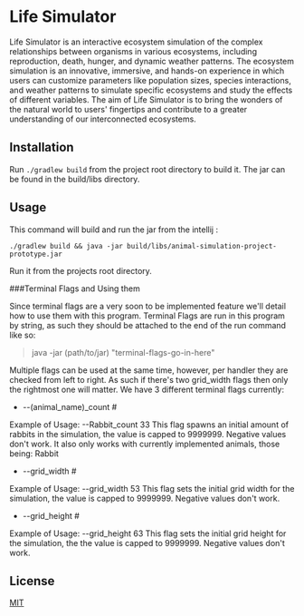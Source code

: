 # Life Simulator

Life Simulator is an interactive ecosystem simulation of the complex relationships between organisms in various ecosystems, including reproduction, death, hunger, and dynamic weather patterns. The ecosystem simulation is an innovative, immersive, and hands-on experience in which users can customize parameters like population sizes, species interactions, and weather patterns to simulate specific ecosystems and study the effects of different variables. The aim of Life Simulator is to bring the wonders of the natural world to users' fingertips and contribute to a greater understanding of our interconnected ecosystems.

## Installation

Run `./gradlew build` from the project root directory to build it. The jar can be found in the build/libs directory.

## Usage


This command will build and run the jar from the intellij :

`
./gradlew build && java -jar build/libs/animal-simulation-project-prototype.jar
`

Run it from the projects root directory.

###Terminal Flags and Using them

Since terminal flags are a very soon to be implemented feature we'll detail how to use them with this program.
Terminal Flags are run in this program by string, as such they should be attached to the end of the run command like so:

> java -jar (path/to/jar) "terminal-flags-go-in-here"

Multiple flags can be used at the same time, however, per handler they are checked from left to right. As such if there's two grid_width flags then only the rightmost one will matter.
We have 3 different terminal flags currently:

* --(animal_name)_count #

Example of Usage: --Rabbit_count 33
This flag spawns an initial amount of rabbits in the simulation, the value is capped to 9999999. Negative values don't work.
It also only works with currently implemented animals, those being:
Rabbit

* --grid_width #

Example of Usage: --grid_width 53
This flag sets the initial grid width for the simulation, the value is capped to 9999999. Negative values don't work.

* --grid_height #
 
Example of Usage: --grid_height 63
This flag sets the initial grid height for the simulation, the the value is capped to 9999999. Negative values don't work.


## License

[MIT](https://choosealicense.com/licenses/mit/)
